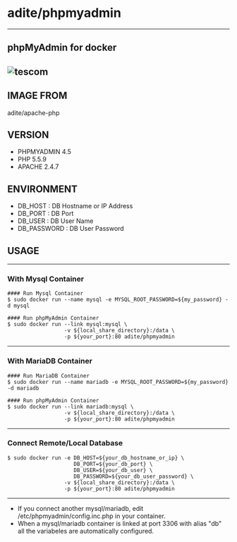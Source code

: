 # adite/phpmyadmin
---
## phpMyAdmin for docker
![tescom](https://en.gravatar.com/userimage/96759029/aa4308f795041de37cc2fedf0d1071ca?size=128)
---
## IMAGE FROM
adite/apache-php

## VERSION
* PHPMYADMIN 4.5
* PHP 5.5.9
* APACHE 2.4.7

## ENVIRONMENT
* DB_HOST       : DB Hostname or IP Address
* DB_PORT       : DB Port
* DB_USER       : DB User Name
* DB_PASSWORD   : DB User Password

## USAGE
---
### With Mysql Container
```shell
#### Run Mysql Container
$ sudo docker run --name mysql -e MYSQL_ROOT_PASSWORD=${my_password} -d mysql

#### Run phpMyAdmin Container
$ sudo docker run --link mysql:mysql \
                  -v ${local_share_directory}:/data \
                  -p ${your_port}:80 adite/phpmyadmin
```
---
### With MariaDB Container
```shell
#### Run MariaDB Container
$ sudo docker run --name mariadb -e MYSQL_ROOT_PASSWORD=${my_password} -d mariadb

#### Run phpMyAdmin Container
$ sudo docker run --link mariadb:mysql \
                  -v ${local_share_directory}:/data \
                  -p ${your_port}:80 adite/phpmyadmin
```
---
### Connect Remote/Local Database
```shell
$ sudo docker run -e DB_HOST=${your_db_hostname_or_ip} \
                     DB_PORT=${your_db_port} \
                     DB_USER=${your_db_user} \
                     DB_PASSWORD=${your_db_user_password} \
                  -v ${local_share_directory}:/data \
                  -p ${your_port}:80 adite/phpmyadmin
```
---
* If you connect another mysql/mariadb, edit /etc/phpmyadmin/config.inc.php in your container.
* When a mysql/mariadb container is linked at port 3306 with alias "db" all the variabeles are automatically configured.
